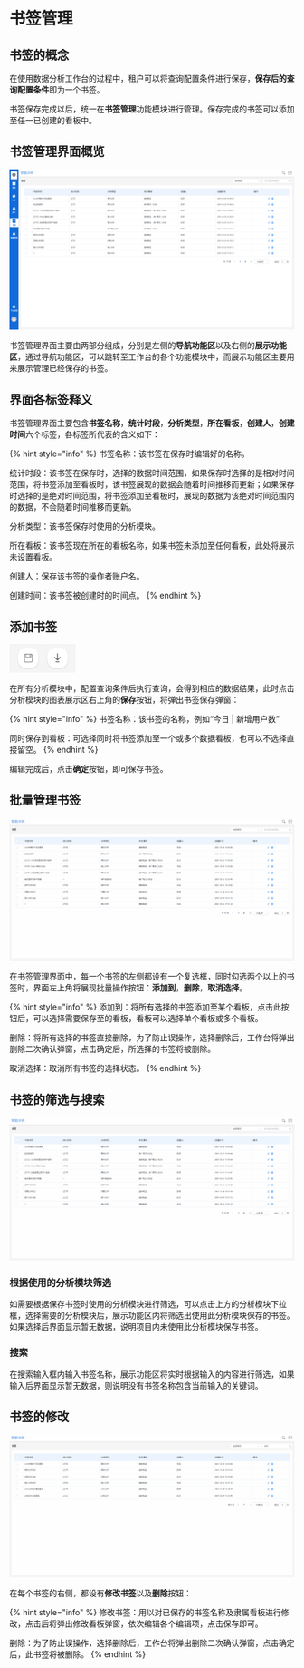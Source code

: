 # 书签管理

## 书签的概念

在使用数据分析工作台的过程中，租户可以将查询配置条件进行保存，**保存后的查询配置条件**即为一个书签。

书签保存完成以后，统一在**书签管理**功能模块进行管理。保存完成的书签可以添加至任一已创建的看板中。

## 书签管理界面概览

![书签管理界面概览](../.gitbook/assets/%E4%B9%A6%E7%AD%BE%E7%AE%A1%E7%90%86%E7%95%8C%E9%9D%A2.png)

书签管理界面主要由两部分组成，分别是左侧的**导航功能区**以及右侧的**展示功能区**，通过导航功能区，可以跳转至工作台的各个功能模块中，而展示功能区主要用来展示管理已经保存的书签。

## 界面各标签释义

书签管理界面主要包含**书签名称**，**统计时段**，**分析类型**，**所在看板**，**创建人**，**创建时间**六个标签，各标签所代表的含义如下：

{% hint style="info" %}
书签名称：该书签在保存时编辑好的名称。

统计时段：该书签在保存时，选择的数据时间范围，如果保存时选择的是相对时间范围，将书签添加至看板时，该书签展现的数据会随着时间推移而更新；如果保存时选择的是绝对时间范围，将书签添加至看板时，展现的数据为该绝对时间范围内的数据，不会随着时间推移而更新。

分析类型：该书签保存时使用的分析模块。

所在看板：该书签现在所在的看板名称，如果书签未添加至任何看板，此处将展示未设置看板。

创建人：保存该书签的操作者账户名。

创建时间：该书签被创建时的时间点。
{% endhint %}

## 添加书签

![保存书签](../.gitbook/assets/%E4%BF%9D%E5%AD%98%E4%B8%8E%E4%B8%8B%E8%BD%BD.png)

在所有分析模块中，配置查询条件后执行查询，会得到相应的数据结果，此时点击分析模块的图表展示区右上角的**保存**按钮，将弹出书签保存弹窗：

{% hint style="info" %}
书签名称：该书签的名称，例如“今日 | 新增用户数”

同时保存到看板：可选择同时将书签添加至一个或多个数据看板，也可以不选择直接留空。
{% endhint %}

编辑完成后，点击**确定**按钮，即可保存书签。

## 批量管理书签

![批量操作](../.gitbook/assets/%E6%89%B9%E9%87%8F%E7%AE%A1%E7%90%86%E4%B9%A6%E7%AD%BE.gif)

在书签管理界面中，每一个书签的左侧都设有一个复选框，同时勾选两个以上的书签时，界面左上角将展现批量操作按钮：**添加到**，**删除**，**取消选择**。

{% hint style="info" %}
添加到：将所有选择的书签添加至某个看板，点击此按钮后，可以选择需要保存至的看板，看板可以选择单个看板或多个看板。

删除：将所有选择的书签直接删除，为了防止误操作，选择删除后，工作台将弹出删除二次确认弹窗，点击确定后，所选择的书签将被删除。

取消选择：取消所有书签的选择状态。
{% endhint %}

## 书签的筛选与搜索

![筛选与搜索](../.gitbook/assets/%E4%B9%A6%E7%AD%BE%E7%AD%9B%E9%80%89%E4%B8%8E%E6%90%9C%E7%B4%A2.gif)

### 根据使用的分析模块筛选

如需要根据保存书签时使用的分析模块进行筛选，可以点击上方的分析模块下拉框，选择需要的分析模块后，展示功能区内将筛选出使用此分析模块保存的书签。如果选择后界面显示暂无数据，说明项目内未使用此分析模块保存书签。

### 搜索

在搜索输入框内输入书签名称，展示功能区将实时根据输入的内容进行筛选，如果输入后界面显示暂无数据，则说明没有书签名称包含当前输入的关键词。

## 书签的修改

![书签的修改](../.gitbook/assets/%E4%B9%A6%E7%AD%BE%E4%BF%AE%E6%94%B9.gif)

在每个书签的右侧，都设有**修改书签**以及**删除**按钮：

{% hint style="info" %}
修改书签：用以对已保存的书签名称及隶属看板进行修改，点击后将弹出修改看板弹窗，依次编辑各个编辑项，点击保存即可。

删除：为了防止误操作，选择删除后，工作台将弹出删除二次确认弹窗，点击确定后，此书签将被删除。
{% endhint %}
